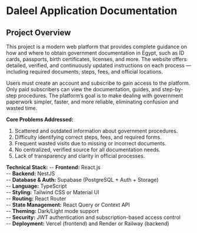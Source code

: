# Daleel Application Documentation

## Project Overview
This project is a modern web platform that provides complete guidance on how and where to obtain government documentation in Egypt, such as ID cards, passports, birth certificates, licenses, and more.
The website offers detailed, verified, and continuously updated instructions on each process — including required documents, steps, fees, and official locations.

Users must create an account and subscribe to gain access to the platform.
Only paid subscribers can view the documentation, guides, and step-by-step procedures.
The platform’s goal is to make dealing with government paperwork simpler, faster, and more reliable, eliminating confusion and wasted time.

**Core Problems Addressed:**
1. Scattered and outdated information about government procedures.
2. Difficulty identifying correct steps, fees, and required forms.
3. Frequent wasted visits due to missing or incorrect documents.
4. No centralized, verified source for all documentation needs.
5. Lack of transparency and clarity in official processes.

**Technical Stack:**
-- **Frontend:** React.js  
-- **Backend:** NestJS  
-- **Database & Auth:** Supabase (PostgreSQL + Auth + Storage)  
-- **Language:** TypeScript  
-- **Styling:** Tailwind CSS or Material UI  
-- **Routing:** React Router  
-- **State Management:** React Query or Context API  
-- **Theming:** Dark/Light mode support  
-- **Security:** JWT authentication and subscription-based access control  
-- **Deployment:** Vercel (frontend) and Render or Railway (backend)

